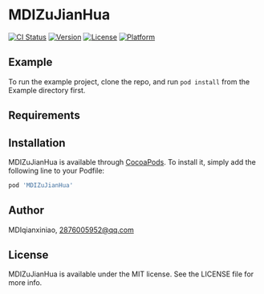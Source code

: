 # MDIZuJianHua

[![CI Status](https://img.shields.io/travis/MDIqianxiniao/MDIZuJianHua.svg?style=flat)](https://travis-ci.org/MDIqianxiniao/MDIZuJianHua)
[![Version](https://img.shields.io/cocoapods/v/MDIZuJianHua.svg?style=flat)](https://cocoapods.org/pods/MDIZuJianHua)
[![License](https://img.shields.io/cocoapods/l/MDIZuJianHua.svg?style=flat)](https://cocoapods.org/pods/MDIZuJianHua)
[![Platform](https://img.shields.io/cocoapods/p/MDIZuJianHua.svg?style=flat)](https://cocoapods.org/pods/MDIZuJianHua)

## Example

To run the example project, clone the repo, and run `pod install` from the Example directory first.

## Requirements

## Installation

MDIZuJianHua is available through [CocoaPods](https://cocoapods.org). To install
it, simply add the following line to your Podfile:

```ruby
pod 'MDIZuJianHua'
```

## Author

MDIqianxiniao, 2876005952@qq.com

## License

MDIZuJianHua is available under the MIT license. See the LICENSE file for more info.
